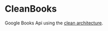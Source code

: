 # CleanBooks
Google Books Api using the [clean architecture](https://github.com/jasontaylordev/CleanArchitecture).
